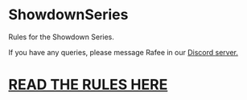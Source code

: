 # ShowdownSeries

Rules for the Showdown Series. 

If you have any queries, please message Rafee in our [Discord server.](https://discord.gg/b45g8HF)

# [READ THE RULES HERE](https://github.com/rafee54/ShowdownSeries/blob/master/RULES.md)

